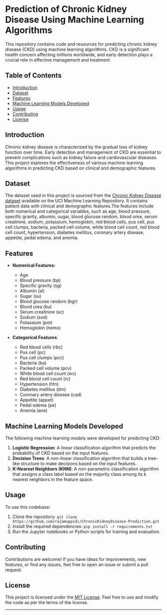 # Prediction of Chronic Kidney Disease Using Machine Learning Algorithms

This repository contains code and resources for predicting chronic kidney disease (CKD) using machine learning algorithms. CKD is a significant health concern affecting millions worldwide, and early detection plays a crucial role in effective management and treatment.

## Table of Contents
- [Introduction](#introduction)
- [Dataset](#dataset)
- [Features](#features)
- [Machine Learning Models Developed](#machine-learning-models-developed)
- [Usage](#usage)
- [Contributing](#contributing)
- [License](#license)

## Introduction

Chronic kidney disease is characterized by the gradual loss of kidney function over time. Early detection and management of CKD are essential to prevent complications such as kidney failure and cardiovascular diseases. This project explores the effectiveness of various machine learning algorithms in predicting CKD based on clinical and demographic features.

## Dataset

The dataset used in this project is sourced from the [Chronic Kidney Disease dataset](https://archive.ics.uci.edu/dataset/336/chronic+kidney+disease) available on the UCI Machine Learning Repository. It contains  patient data with clinical and demographic features.The features include both numerical and categorical variables, such as age, blood pressure, specific gravity, albumin, sugar, blood glucose random, blood urea, serum creatinine, sodium, potassium, hemoglobin, red blood cells, pus cell, pus cell clumps, bacteria, packed cell volume, white blood cell count, red blood cell count, hypertension, diabetes mellitus, coronary artery disease, appetite, pedal edema, and anemia.

## Features

- **Numerical Features**:
  - Age
  - Blood pressure (bp)
  - Specific gravity (sg)
  - Albumin (al)
  - Sugar (su)
  - Blood glucose random (bgr)
  - Blood urea (bu)
  - Serum creatinine (sc)
  - Sodium (sod)
  - Potassium (pot)
  - Hemoglobin (hemo)

- **Categorical Features**:
  - Red blood cells (rbc)
  - Pus cell (pc)
  - Pus cell clumps (pcc)
  - Bacteria (ba)
  - Packed cell volume (pcv)
  - White blood cell count (wc)
  - Red blood cell count (rc)
  - Hypertension (htn)
  - Diabetes mellitus (dm)
  - Coronary artery disease (cad)
  - Appetite (appet)
  - Pedal edema (pe)
  - Anemia (ane)

## Machine Learning Models Developed

The following machine learning models were developed for predicting CKD:
1. **Logistic Regression**: A linear classification algorithm that predicts the probability of CKD based on the input features.
2. **Decision Trees**: A non-linear classification algorithm that builds a tree-like structure to make decisions based on the input features.
3. **K-Nearest Neighbors (KNN)**: A non-parametric classification algorithm that assigns a class label based on the majority class among its k nearest neighbors in the feature space.

## Usage

To use this codebase:
1. Clone the repository: `git clone https://github.com/rajamuppidi/ChronicKidneyDisease-Prediction.git`
2. Install the required dependencies: `pip install -r requirements.txt`
3. Run the Jupyter notebooks or Python scripts for training and evaluation.

## Contributing

Contributions are welcome! If you have ideas for improvements, new features, or find any issues, feel free to open an issue or submit a pull request.

## License

This project is licensed under the [MIT License](LICENSE). Feel free to use and modify the code as per the terms of the license.

---
